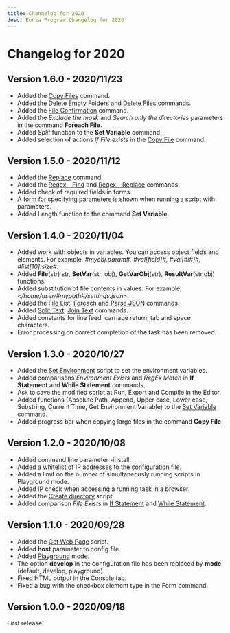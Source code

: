 ```yaml
---
title: Changelog for 2020
desc: Eonza Program Changelog for 2020
---
```

# Changelog for 2020

<!--## Developer version-->

<!--## Beta version 1.6.0-->

## Version 1.6.0 - 2020/11/23

* Added the [Copy Files](/scripts/copy-files.html) command.
* Added the [Delete Empty Folders](/scripts/delete-empty-folders.html) and [Delete Files](/scripts/delete-files.html) commands.
* Added the [File Confirmation](/scripts/file-confirmation.html) command.
* Added the *Exclude the mask* and *Search only the directories* parameters in the command **Foreach File**.
* Added *Split* function to the **Set Variable** command.
* Added selection of actions *If File exists* in the [Copy File](/scripts/copy-file.html) command.

## Version 1.5.0 - 2020/11/12

* Added the [Replace](/scripts/replace.html) command.
* Added the [Regex - Find](/scripts/regex-find.html) and [Regex - Replace](/scripts/regex-replace.html) commands.
* Added check of required fields in forms.
* A form for specifying parameters is shown when running a script with parameters.
* Added Length function to the command **Set Variable**.

## Version 1.4.0 - 2020/11/04

* Added work with objects in variables. You can access object fields and elements. For example, *#myobj.param#, #val[field]#, #val[#i#]#, #list[10].size#*.
* Added **File**(str) str, **SetVar**(str, obj), **GetVarObj**(str), **ResultVar**(str,obj) functions.
* Added substitution of file contents in values. For example, *&lt;/home/user/#mypath#/settings.json&gt;*.
* Added the [File List](/scripts/file-list.html), [Foreach](/scripts/foreach.html) and [Parse JSON](/scripts/parse-json.html) commands.
* Added [Split Text](/scripts/split-text.html), [Join Text](/scripts/join-text.html) commands.
* Added constants for line feed, carriage return, tab and space characters.
* Error processing on correct completion of the task has been removed.

## Version 1.3.0 - 2020/10/27

* Added the [Set Environment](/scripts/set-environment.html) script to set the environment variables.
* Added comparisons *Environment Exists* and *RegEx Match* in **If Statement** and **While Statement** commands.
* Ask to save the modified script at Run, Export and Compile in the Editor.
* Added functions (Absolute Path, Append, Upper case, Lower case, Substring, Current Time, Get Environment Variable) to the [Set Variable](/scripts/set-variable.html) command.
* Added progress bar when copying large files in the command **Copy File**.

## Version 1.2.0 - 2020/10/08

* Added command line parameter -install.
* Added a whitelist of IP addresses to the configuration file.
* Added a limit on the number of simultaneously running scripts in Playground mode.
* Added IP check when accessing a running task in a browser.
* Added the [Create directory](/scripts/create-dir.html) script.
* Added comparison *File Exists* in [If Statement](/scripts/if-statement.html) and [While Statement](/scripts/while-statement.html).

## Version 1.1.0 - 2020/09/28

* Added the [Get Web Page](/scripts/get-webpage.html) script.
* Added **host** parameter to config file.
* Added [Playground](playground.html) mode.
* The option **develop** in the configuration file has been replaced by **mode** (default, develop, playground).
* Fixed HTML output in the Console tab.
* Fixed a bug with the checkbox element type in the Form command.

## Version 1.0.0 - 2020/09/18

First release.
